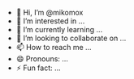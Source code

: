 - 👋 Hi, I’m @mikomox
- 👀 I’m interested in ...
- 🌱 I’m currently learning ...
- 💞️ I’m looking to collaborate on ...
- 📫 How to reach me ...
- 😄 Pronouns: ...
- ⚡ Fun fact: ...

<!---
mikomox/mikomox is a ✨ special ✨ repository because its `README.md` (this file) appears on your GitHub profile.
You can click the Preview link to take a look at your changes.
--->
